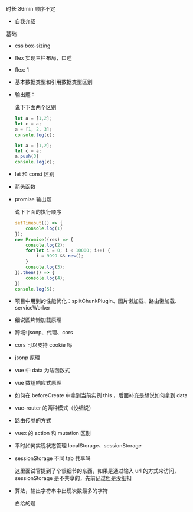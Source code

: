 时长 36min 顺序不定

- 自我介绍

基础

- css box-sizing

- flex 实现三栏布局，口述

- flex: 1

- 基本数据类型和引用数据类型区别

- 输出题：

    说下下面两个区别

    ```js
    let a = [1,2];
    let c = a;
    a = [1, 2, 3];
    console.log(c);

    let a = [1,2];
    let c = a;
    a.push(3)
    console.log(c);
    ```

- let 和 const 区别

- 箭头函数

- promise 输出题

    说下下面的执行顺序

    ```js
    setTimeout(() => {
        console.log(1)
    });
    new Promise((res) => {
        console.log(2);
        for(let i = 0; i < 10000; i++) {
            i = 9999 && res();
        }
        console.log(3);
    }).then(() => {
        console.log(4);
    })
    console.log(5);
    ```

- 项目中用到的性能优化：splitChunkPlugin、图片懒加载、路由懒加载、serviceWorker

- 细说图片懒加载原理

- 跨域: jsonp、代理、cors

- cors 可以支持 cookie 吗

- jsonp 原理

- vue 中 data 为啥函数式

- vue 数组响应式原理

- 如何在 beforeCreate 中拿到当前实例 this ，后面补充是想说如何拿到 data

- vue-router 的两种模式（没细说）

- 路由传参的方式

- vuex 的 action 和 mutation 区别

- 平时如何实现状态管理 localStorage、sessionStorage

- sessionStorage 不同 tab 共享吗

    这里面试官提到了个很细节的东西，如果是通过输入 url 的方式来访问，sessionStorage 是不共享的，先前记过但是没细扣

- 算法，输出字符串中出现次数最多的字符

    白给的题
